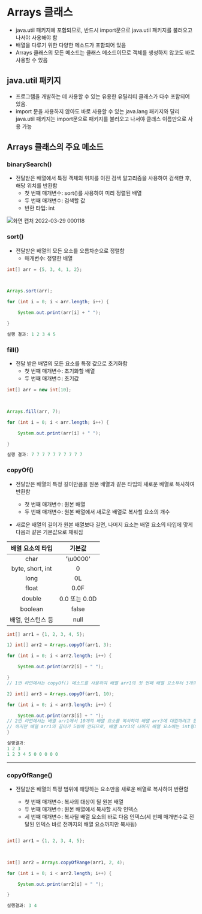 # Arrays 클래스
- java.util 패키지에 포함되므로, 반드시 import문으로 java.util 패키지를 불러오고 나서야 사용해야 함
- 배열을 다루기 위한 다양한 메소드가 포함되어 있음
- Arrays 클래스의 모든 메소드는 클래스 메소드이므로 객체를 생성하지 않고도 바로 사용할 수 있음



## java.util 패키지
- 프로그램을 개발하는 데 사용할 수 있는 유용한 유틸리티 클래스가 다수 포함되어 있음.
- import 문을 사용하지 않아도 바로 사용할 수 있는 java.lang 패키지와 달리 java.util 패키지는 import문으로 패키지를 불러오고 나서야 클래스 이름만으로 사용 가능


## Arrays 클래스의 주요 메소드

### binarySearch()
- 전달받은 배열에서 특정 객체의 위치를 이진 검색 알고리즘을 사용하여 검색한 후, 해당 위치를 반환함
	- 첫 번째 매개변수: sort()를 사용하여 미리 정렬된 배열
	- 두 번째 매개변수: 검색할 값
	- 반환 타입: int

![화면 캡처 2022-03-29 000118](https://user-images.githubusercontent.com/81403841/160428570-7c5b54ea-9f59-4341-918c-b039cb2f0bbf.png)



### sort()
- 전달받은 배열의 모든 요소를 오름차순으로 정렬함
	- 매개변수: 정렬한 배열

``` java
int[] arr = {5, 3, 4, 1, 2};

 

Arrays.sort(arr);

for (int i = 0; i < arr.length; i++) {

    System.out.print(arr[i] + " ");

}

실행 결과: 1 2 3 4 5

```

### fill()
- 전달 받은 배열의 모든 요소를 특정 값으로 초기화함
	- 첫 번째 매개변수: 초기화할 배열
	- 두 번째 매개변수: 초기값

``` java
int[] arr = new int[10];

 

Arrays.fill(arr, 7);

for (int i = 0; i < arr.length; i++) {

    System.out.print(arr[i] + " ");

}

실행 결과: 7 7 7 7 7 7 7 7 7 7

```

### copyOf()
- 전달받은 배열의 특정 길이만큼을 원본 배열과 같은 타입의 새로운 배열로 복사하여 반환함
	- 첫 번째 매개변수: 원본 배열
	- 두 번째 매개변수: 원본 배열에서 새로운 배열로 복사할 요소의 개수

- 새로운 배열의 길이가 원본 배열보다 길면, 나머지 요소는 배열 요소의 타입에 맞게 다음과 같은 기본값으로 채워짐


배열 요소의 타입 | 기본값
|:---:|:---:|
char|'\u0000'
byte, short, int|0
long|0L
float|0.0F
double|0.0 또는 0.0D
boolean|false
배열, 인스턴스 등|null

``` java
int[] arr1 = {1, 2, 3, 4, 5};

1) int[] arr2 = Arrays.copyOf(arr1, 3);

for (int i = 0; i < arr2.length; i++) {

    System.out.print(arr2[i] + " ");

}
// 1번 라인에서는 copyOf() 메소드를 사용하여 배열 arr1의 첫 번째 배열 요소부터 3개의 요소를 복사하여 배열 arr2에 대입하고 있습니다.

2) int[] arr3 = Arrays.copyOf(arr1, 10);

for (int i = 0; i < arr3.length; i++) {

    System.out.print(arr3[i] + " ");
// 2번 라인에서는 배열 arr1에서 10개의 배열 요소를 복사하여 배열 arr3에 대입하려고 합니다.
// 하지만 배열 arr1의 길이가 5밖에 안되므로, 배열 arr3의 나머지 배열 요소에는 int형의 기본값인 0이 채워지게 됩니다.
}

실행결과: 
1 2 3
1 2 3 4 5 0 0 0 0 0
```

---

### copyOfRange()
- 전달받은 배열의 특정 범위에 해당하는 요소만을 새로운 배열로 복사하여 반환함


	- 첫 번째 매개변수: 복사의 대상이 될 원본 배열
	- 두 번째 매개변수: 원본 배열에서 복사할 시작 인덱스
	- 세 번째 매개변수: 복사될 배열 요소의 바로 다음 인덱스(세 번째 매개변수로 전달된 인덱스 바로 전까지의 배열 요소까지만 복사됨)

``` java

int[] arr1 = {1, 2, 3, 4, 5};

 

int[] arr2 = Arrays.copyOfRange(arr1, 2, 4);

for (int i = 0; i < arr2.length; i++) {

    System.out.print(arr2[i] + " ");

}

실행결과: 3 4


```





